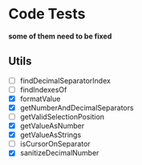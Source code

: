 # Code Tests
**some of them need to be fixed**  

## Utils
- [ ] findDecimalSeparatorIndex  
- [ ] findIndexesOf  
- [x] formatValue  
- [x] getNumberAndDecimalSeparators  
- [ ] getValidSelectionPosition  
- [x] getValueAsNumber
- [x] getValueAsStrings 
- [ ] isCursorOnSeparator  
- [x] sanitizeDecimalNumber  
